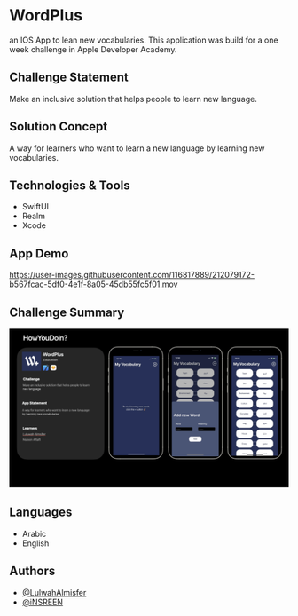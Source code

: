 # WordPlus
an IOS App to lean new vocabularies.
This application was build for a one week challenge in Apple Developer Academy.

## Challenge Statement
Make an inclusive solution that helps people to learn new language.

## Solution Concept
A way for learners who want to learn a new language by learning new vocabularies.

## Technologies & Tools
- SwiftUI
- Realm
- Xcode

## App Demo
https://user-images.githubusercontent.com/116817889/212079172-b567fcac-5df0-4e1f-8a05-45db55fc5f01.mov


## Challenge Summary
![](https://github.com/iNSREEN/WordPlus/blob/main/Screenshot%201444-06-19%20at%203.38.48%20PM.png)

## Languages 
- Arabic
- English

## Authors
- [@LulwahAlmisfer](https://github.com/LulwahAlmisfer)
- [@iNSREEN](https://github.com/iNSREEN)





